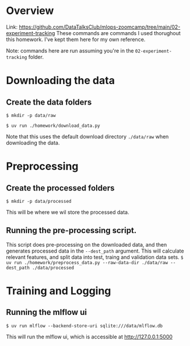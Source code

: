# Overview

Link: https://github.com/DataTalksClub/mlops-zoomcamp/tree/main/02-experiment-tracking
These commands are commands I used thorughout this homework. I've kept them here for my own reference.

Note: commands here are run assuming you're in the `02-experiment-tracking` folder.

# Downloading the data

## Create the data folders

`$ mkdir -p data/raw`

`$ uv run ./homework/download_data.py`

Note that this uses the default download directory `./data/raw` when downloading the data.

# Preprocessing

## Create the processed folders

`$ mkdir -p data/processed`

This will be where we wil store the processed data.

## Running the pre-processing script.
This script does pre-processing on the downloaded data, and then generates processed data in the `--dest_path` argument. This will calculate relevant features, and split 
data into test, traing and validation data sets.
`$ uv run ./homework/preprocess_data.py --raw-data-dir ./data/raw --dest_path ./data/processed`

# Training  and Logging

## Running the mlflow ui

`$ uv run mlflow --backend-store-uri sqlite:///data/mlflow.db`

This will run the mlflow ui, which is accessible at http://127.0.0.1:5000
